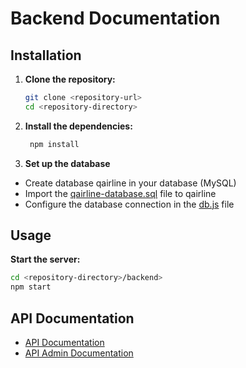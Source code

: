 # Backend Documentation

## Installation

1. **Clone the repository:**
   ```sh
   git clone <repository-url>
   cd <repository-directory>
   ```
2. **Install the dependencies:**
   ```sh
    npm install
    ```
3. **Set up the database**
- Create database qairline in your database (MySQL)
- Import the [qairline-database.sql](qairline-database.sql) file to qairline
- Configure the database connection in the [db.js](db.js)
  file
   
## Usage
**Start the server:**
   ```sh
   cd <repository-directory>/backend>
   npm start
   ```

## API Documentation
- [API Documentation](API.md)
- [API Admin Documentation](API_admin.md)

